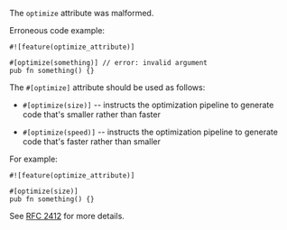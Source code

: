 The `optimize` attribute was malformed.

Erroneous code example:

```compile_fail,E0722
#![feature(optimize_attribute)]

#[optimize(something)] // error: invalid argument
pub fn something() {}
```

The `#[optimize]` attribute should be used as follows:

- `#[optimize(size)]` -- instructs the optimization pipeline to generate code
  that's smaller rather than faster

- `#[optimize(speed)]` -- instructs the optimization pipeline to generate code
  that's faster rather than smaller

For example:

```
#![feature(optimize_attribute)]

#[optimize(size)]
pub fn something() {}
```

See [RFC 2412] for more details.

[RFC 2412]: https://rust-lang.github.io/rfcs/2412-optimize-attr.html

